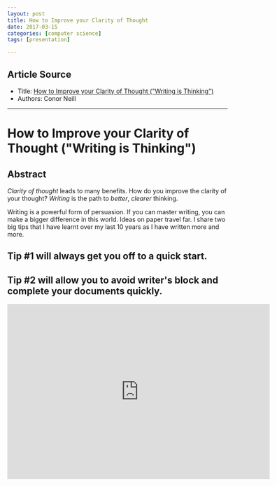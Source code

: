 ```yaml
---
layout: post
title: How to Improve your Clarity of Thought
date: 2017-03-15
categories: [computer science]
tags: [presentation]

---
```



## Article Source
* Title: [How to Improve your Clarity of Thought ("Writing is Thinking")](https://www.youtube.com/watch?v=tOD1sRAj8wE)
* Authors: Conor Neill

---


# How to Improve your Clarity of Thought ("Writing is Thinking")

## Abstract

*Clarity of thought* leads to many benefits. How do you improve the clarity of your thought? *Writing* is the path to *better*, *clearer* thinking.

Writing is a powerful form of persuasion. If you can master writing, you can make a bigger difference in this world. Ideas on paper travel far. I share two big tips that I have learnt over my last 10 years as I have written more and more. 

## Tip #1 will always get you off to a quick start. 

## Tip #2 will allow you to avoid writer's block and complete your documents quickly.

<iframe width="600" height="400" src="https://www.youtube.com/embed/tOD1sRAj8wE" frameborder="0" allowfullscreen></iframe>
